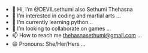 - 👋 Hi, I’m @DEVILsethumi also Sethumi Thehasna
- 👀 I’m interested in coding and martial arts ...
- 🌱 I’m currently learning python...
- 💞️ I’m looking to collaborate on games ...
- 📫 How to reach me thehasnasethumi@gmail.com ...
- 😄 Pronouns: She/Her/Hers
   ...

<!---
DEVILsethumi/DEVILsethumi is a ✨ special ✨ repository because its `README.md` (this file) appears on your GitHub profile.
You can click the Preview link to take a look at your changes.
--->
